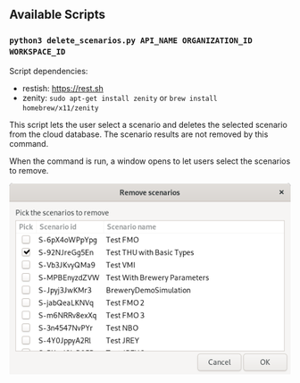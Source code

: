 ## Available Scripts

### `python3 delete_scenarios.py API_NAME ORGANIZATION_ID WORKSPACE_ID`

Script dependencies:
* restish: https://rest.sh
* zenity: `sudo apt-get install zenity` or `brew install homebrew/x11/zenity`

This script lets the user select a scenario and deletes the selected scenario
from the cloud database. The scenario results are not removed by this command.

When the command is run, a window opens to let users select the scenarios to
remove.

![alt text](resources/delete_scenarios.png "Scenarios selection")

